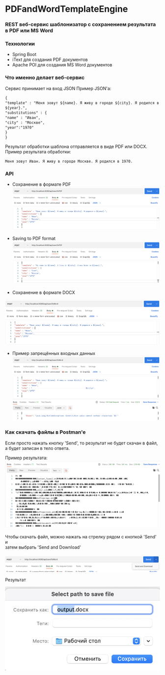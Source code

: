 # PDFandWordTemplateEngine

### REST веб-сервис шаблонизатор с сохранением результата в PDF или MS Word

### Технологии
* Spring Boot
* iText для создания PDF документов
* Apache POI для создания MS Word документов

### Что именно делает веб-сервис
Сервис принимает на вход JSON
Пример JSON'a:
```
{
"template" : "Меня зовут ${name}. Я живу в городе ${city}. Я родился в ${year}.",
"substitutions" : {
"name" : "Иван",
"city" : "Москве",
"year":"1970"
}
}
```
Результат обработки шаблона отправляется в виде PDF или DOCX.
Пример результата обработки:
```
Меня зовут Иван. Я живу в городе Москве. Я родился в 1970.
```

### API

* Сохранение в формате PDF
![Image](img/1.png)

* Saving to PDF format
![Image](img/2.png)

* Сохранение в формате DOCX

![Image](img/3.png)

* Пример запрещённых входных данных
![Image](img/4.png)

### Как скачать файлы в Postman'e

Если просто нажать кнопку 'Send', то результат не будет скачан в файл,  
а будет записан в тело ответа.

Пример результата:
![Image](img/5.png)

Чтобы скачать файл, можно нажать на стрелку рядом с кнопкой 'Send' и  
затем выбрать 'Send and Download'  

![Image](img/6.png)  

Результат  

![Image](img/7.png)